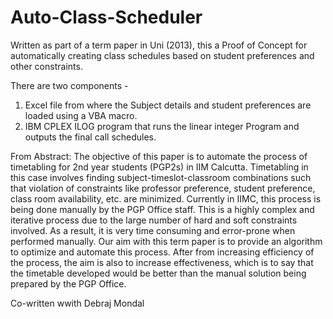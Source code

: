 # Auto-Class-Scheduler
Written as part of a term paper in Uni (2013), this a Proof of Concept for automatically creating class schedules based on student preferences and other constraints. 

There are two components - 
1. Excel file from where the Subject details and student preferences are loaded using a VBA macro.
2. IBM CPLEX ILOG program that runs the linear integer Program and outputs the final call schedules. 



From Abstract:
The objective of this paper is to automate the process of timetabling for 2nd year students (PGP2s) in IIM
Calcutta. Timetabling in this case involves finding subject-timeslot-classroom combinations such that
violation of constraints like professor preference, student preference, class room availability, etc. are
minimized. Currently in IIMC, this process is being done manually by the PGP Office staff. This is a highly
complex and iterative process due to the large number of hard and soft constraints involved. As a result, it is
very time consuming and error-prone when performed manually. Our aim with this term paper is to provide
an algorithm to optimize and automate this process. After from increasing efficiency of the process, the aim
is also to increase effectiveness, which is to say that the timetable developed would be better than the
manual solution being prepared by the PGP Office.


Co-written wwith Debraj Mondal
